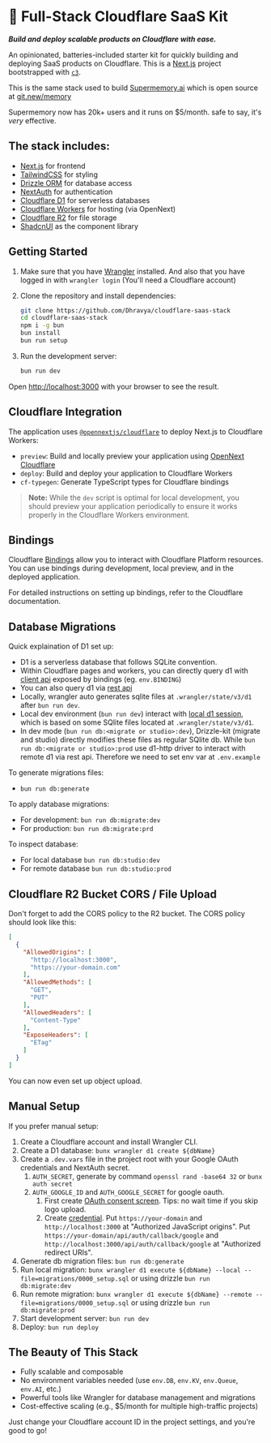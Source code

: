 # 🚀 Full-Stack Cloudflare SaaS Kit

**_Build and deploy scalable products on Cloudflare with ease._**

An opinionated, batteries-included starter kit for quickly building and deploying SaaS products on Cloudflare. This is a [Next.js](https://nextjs.org/) project bootstrapped with [`c3`](https://developers.cloudflare.com/pages/get-started/c3).

This is the same stack used to build [Supermemory.ai](https://Supermemory.ai) which is open source at [git.new/memory](https://git.new/memory)

Supermemory now has 20k+ users and it runs on $5/month. safe to say, it's _very_ effective.

## The stack includes:

- [Next.js](https://nextjs.org/) for frontend
- [TailwindCSS](https://tailwindcss.com/) for styling
- [Drizzle ORM](https://orm.drizzle.team/) for database access
- [NextAuth](https://next-auth.js.org/) for authentication
- [Cloudflare D1](https://www.cloudflare.com/developer-platform/d1/) for serverless databases
- [Cloudflare Workers](https://workers.cloudflare.com/) for hosting (via OpenNext)
- [Cloudflare R2](https://www.cloudflare.com/developer-platform/r2/) for file storage
- [ShadcnUI](https://shadcn.com/) as the component library

## Getting Started

1. Make sure that you have [Wrangler](https://developers.cloudflare.com/workers/wrangler/install-and-update/#installupdate-wrangler) installed. And also that you have logged in with `wrangler login` (You'll need a Cloudflare account)

2. Clone the repository and install dependencies:
   ```bash
   git clone https://github.com/Dhravya/cloudflare-saas-stack
   cd cloudflare-saas-stack
   npm i -g bun
   bun install
   bun run setup
   ```

3. Run the development server:
   ```bash
   bun run dev
   ```

Open [http://localhost:3000](http://localhost:3000) with your browser to see the result.

## Cloudflare Integration

The application uses [`@opennextjs/cloudflare`](https://opennext.js.org/cloudflare) to deploy Next.js to Cloudflare Workers:
- `preview`: Build and locally preview your application using [OpenNext Cloudflare](https://opennext.js.org/cloudflare)
- `deploy`: Build and deploy your application to Cloudflare Workers
- `cf-typegen`: Generate TypeScript types for Cloudflare bindings

> __Note:__ While the `dev` script is optimal for local development, you should preview your application periodically to ensure it works properly in the Cloudflare Workers environment.

## Bindings

Cloudflare [Bindings](https://developers.cloudflare.com/pages/functions/bindings/) allow you to interact with Cloudflare Platform resources. You can use bindings during development, local preview, and in the deployed application.

For detailed instructions on setting up bindings, refer to the Cloudflare documentation.

## Database Migrations
Quick explaination of D1 set up:
- D1 is a serverless database that follows SQLite convention.
- Within Cloudflare pages and workers, you can directly query d1 with [client api](https://developers.cloudflare.com/d1/build-with-d1/d1-client-api/) exposed by bindings (eg. `env.BINDING`)
- You can also query d1 via [rest api](https://developers.cloudflare.com/api/operations/cloudflare-d1-create-database)
- Locally, wrangler auto generates sqlite files at `.wrangler/state/v3/d1` after `bun run dev`.
- Local dev environment (`bun run dev`) interact with [local d1 session](https://developers.cloudflare.com/d1/build-with-d1/local-development/#start-a-local-development-session), which is based on some SQlite files located at `.wrangler/state/v3/d1`.
- In dev mode (`bun run db:<migrate or studio>:dev`), Drizzle-kit (migrate and studio) directly modifies these files as regular SQlite db. While `bun run db:<migrate or studio>:prod` use d1-http driver to interact with remote d1 via rest api. Therefore we need to set env var at `.env.example`

To generate migrations files:
- `bun run db:generate`

To apply database migrations:
- For development: `bun run db:migrate:dev`
- For production: `bun run db:migrate:prd`

To inspect database:
- For local database `bun run db:studio:dev`
- For remote database `bun run db:studio:prod`

## Cloudflare R2 Bucket CORS / File Upload

Don't forget to add the CORS policy to the R2 bucket. The CORS policy should look like this:

```json
[
  {
    "AllowedOrigins": [
      "http://localhost:3000",
      "https://your-domain.com"
    ],
    "AllowedMethods": [
      "GET",
      "PUT"
    ],
    "AllowedHeaders": [
      "Content-Type"
    ],
    "ExposeHeaders": [
      "ETag"
    ]
  }
]
```

You can now even set up object upload.

## Manual Setup

If you prefer manual setup:

1. Create a Cloudflare account and install Wrangler CLI.
2. Create a D1 database: `bunx wrangler d1 create ${dbName}`
3. Create a `.dev.vars` file in the project root with your Google OAuth credentials and NextAuth secret.
   1. `AUTH_SECRET`, generate by command `openssl rand -base64 32` or `bunx auth secret`
   2. `AUTH_GOOGLE_ID` and `AUTH_GOOGLE_SECRET` for google oauth.
      1. First create [OAuth consent screen](https://console.cloud.google.com/apis/credentials/consent). Tips: no wait time if you skip logo upload.
      2. Create [credential](https://console.cloud.google.com/apis/credentials). Put `https://your-domain` and `http://localhost:3000` at "Authorized JavaScript origins". Put `https://your-domain/api/auth/callback/google` and `http://localhost:3000/api/auth/callback/google` at "Authorized redirect URIs".
4. Generate db migration files: `bun run db:generate`
5. Run local migration: `bunx wrangler d1 execute ${dbName} --local --file=migrations/0000_setup.sql` or using drizzle `bun run db:migrate:dev`
6. Run remote migration: `bunx wrangler d1 execute ${dbName} --remote --file=migrations/0000_setup.sql` or using drizzle `bun run db:migrate:prod`
7. Start development server: `bun run dev`
8. Deploy: `bun run deploy`

## The Beauty of This Stack

- Fully scalable and composable
- No environment variables needed (use `env.DB`, `env.KV`, `env.Queue`, `env.AI`, etc.)
- Powerful tools like Wrangler for database management and migrations
- Cost-effective scaling (e.g., $5/month for multiple high-traffic projects)

Just change your Cloudflare account ID in the project settings, and you're good to go!

